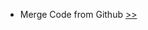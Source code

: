 - Merge Code from Github [>>]( https://github.com/wagnerhsu/wrox-ProfessionalCSharp-MoreSamples/compare/master...ProfessionalCSharp:master )